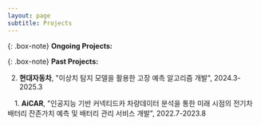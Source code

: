 ```yaml
---
layout: page
subtitle: Projects
---
```


{: .box-note}
**Ongoing Projects:**

{: .box-note}
**Past Projects:**

  2. **현대자동차**, "이상치 탐지 모델을 활용한 고장 예측 알고리즘 개발", 2024.3-2025.3
  
　1. **AiCAR**, "인공지능 기반 커넥티드카 차량데이터 분석을 통한 미래 시점의 전기차 배터리 잔존가치 예측 및 배터리 관리 서비스 개발", 2022.7-2023.8
